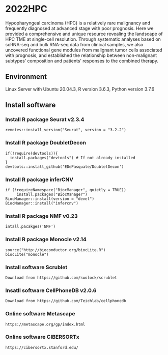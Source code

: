 # 2022HPC
Hypopharyngeal carcinoma (HPC) is a relatively rare malignancy and frequently diagnosed at advanced stage with poor prognosis. Here we provided a comprehensive and unique resource revealing the landscape of HPC TME at single-cell resolution. Through systematic analyses based on scRNA-seq and bulk RNA-seq data from clinical samples, we also uncovered functional gene modules from malignant tumor cells associated with prognosis, and established the relationship between non-malignant subtypes’ composition and patients’ responses to the combined therapy.

## Environment

Linux Server with Ubuntu 20.04.3, R version 3.6.3, Python version 3.7.6

## Install software

### Install R package Seurat v2.3.4

```
remotes::install_version("Seurat", version = "3.2.2")
```

### Install R package DoubletDecon

```
if(!require(devtools)){
  install.packages("devtools") # If not already installed
}
devtools::install_github('EDePasquale/DoubletDecon')
```

### Install R package inferCNV

```
if (!requireNamespace("BiocManager", quietly = TRUE))
     install.packages("BiocManager")
BiocManager::install(version = "devel")
BiocManager::install("infercnv")
```

### Install R package NMF v0.23

```
intall.pacakges('NMF')
```

### Install R package Monocle v2.14

```
source("http://bioconductor.org/biocLite.R") 
biocLite("monocle")	
```

### Install software Scrublet

```
Download from https://github.com/swolock/scrublet
```

### Insatll software CellPhoneDB v2.0.6

```
Download from https://github.com/Teichlab/cellphonedb
```

### Online software Metascape

```
https://metascape.org/gp/index.html	
```

### Online software CIBERSORTx

```
https://cibersortx.stanford.edu/
```





